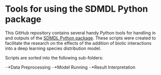 # Tools for using the SDMDL Python package
This GitHub repository contains several handy Python tools for handling
in and outputs of the [SDMDL Python package](https://github.com/naturalis/sdmdl).
These scripts were created to facilitate the research on the effects of the addition of biotic interactions
into a deep learning species distribution model.


Scripts are sorted into the following sub-folders:

⋅⋅*Data Preprocessing
⋅⋅*Model Running
⋅⋅*Result Interpretation

